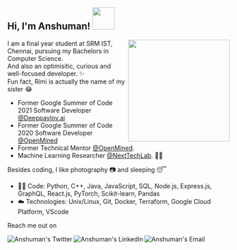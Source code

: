 <h2> Hi, I'm Anshuman! <img src="https://media.giphy.com/media/mGcNjsfWAjY5AEZNw6/giphy.gif" width="50"></h2>

<img align='right' src="https://media.giphy.com/media/ukMiDlCmdv2og/giphy.gif" width="230">

I am a final year student at SRM IST, Chennai, pursuing my Bachelors in Computer Science.<br>
And also an optimisitic, curious and well-focused developer. :sparkles: <br>
Fun fact, Rimi is actually the name of my sister :joy: <br>

- Former Google Summer of Code 2021 Software Developer [@Deeppavlov.ai](https://deeppavlov.ai/interns)
- Former Google Summer of Code 2020 Software Developer [@OpenMined](https://www.openmined.org/)
- Former Technical Mentor [@OpenMined](https://www.openmined.org/).
- Machine Learning Researcher [@NextTechLab](https://github.com/NextTechLab). :man_technologist: <br>

Besides coding, I like photography :camera: and sleeping :sleeping:

- :man_technologist: Code: Python, C++, Java, JavaScript, SQL, Node.js, Express.js, GraphQL, React.js, PyTorch, Scikit-learn, Pandas 
- :cloud: Technologies: Unix/Linux, Git, Docker, Terraform, Google Cloud Platform, VScode

Reach me out on 

<a href="https://twitter.com/rimijoker">
  <img align="left" alt="Anshuman's Twitter" src="https://img.icons8.com/bubbles/50/000000/twitter.png"/>
</a>

<a href="https://www.linkedin.com/in/iamanshumansingh/">
  <img align="left" alt="Anshuman's LinkedIn" src="https://img.icons8.com/bubbles/50/000000/linkedin.png"/>
</a>

<a href="mailto:anshumansinghlinkedin@gmail.com">
  <img align="left" alt="Anshuman's Email" src="https://img.icons8.com/bubbles/50/000000/gmail.png"/>
</a>



